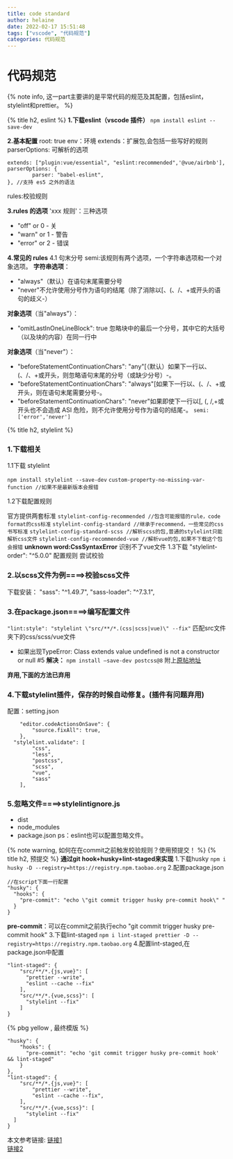```yaml
---
title: code standard
author: helaine
date: 2022-02-17 15:51:48
tags: ["vscode", "代码规范"]
categories: 代码规范
---
```


# 代码规范

{% note info, 这一part主要讲的是平常代码的规范及其配置，包括eslint，stylelint和prettier。 %}

{% title h2, eslint %} 
**1.下载eslint（vscode 插件）**
`npm install eslint --save-dev`


**2.基本配置**
root: true
env：环境
extends：扩展包,会包括一些写好的规则
parserOptions: 可解析的选项
```
extends: ["plugin:vue/essential", "eslint:recommended",'@vue/airbnb'],
parserOptions: {
		parser: "babel-eslint",
}, //支持 es5 之外的语法
```

rules:校验规则


**3.rules 的选项**
'xxx 规则'：三种选项
* "off" or 0 - 关
* "warn" or 1 - 警告 
* "error" or 2 - 错误

**4.常见的 rules**
4.1 句末分号
semi:该规则有两个选项，一个字符串选项和一个对象选项。
**字符串选项**：
* "always"（默认）在语句末尾需要分号
* "never"不允许使用分号作为语句的结尾（除了消除以[、(、/、+或开头的语句的歧义-）

**对象选项**（当"always"）：
* "omitLastInOneLineBlock": true 忽略块中的最后一个分号，其中它的大括号（以及块的内容）在同一行中

**对象选项**（当"never"）：
* "beforeStatementContinuationChars": "any"[（默认）如果下一行以、(、/、+或开头，则忽略语句末尾的分号（或缺少分号）-。
* "beforeStatementContinuationChars": "always"[如果下一行以、(、/、+或开头，则在语句末尾需要分号-。
* "beforeStatementContinuationChars": "never"如果即使下一行以[, (, /,+或开头也不会造成 ASI 危险，则不允许使用分号作为语句的结尾-。
`semi:['error','never']`

{% title h2, stylelint %} 
### 1.下载相关

1.1下载 stylelint

`npm install stylelint --save-dev`
`custom-property-no-missing-var-function //如果不是最新版本会报错`

1.2下载配置规则

官方提供两套标准
`stylelint-config-recommended //包含可能报错的rule，code format的css标准`
`stylelint-config-standard //继承于recommend，一些常见的css书写标准`
`stylelint-config-standard-scss //解析scss的包,普通的stylelint只能解析css文件`
`stylelint-config-recommended-vue //解析vue的包,如果不下载这个包会报错`
**unknown word:CssSyntaxError** 识别不了vue文件
1.3下载 "stylelint-order": "^5.0.0"  配置规则 尝试校验

### 2.以scss文件为例====>校验scss文件
下载安装：
"sass": "^1.49.7",
"sass-loader": "^7.3.1",

### 3.在package.json====>编写配置文件
`"lint:style": "stylelint \"src/**/*.(css|scss|vue)\" --fix"`
匹配src文件夹下的css/scss/vue文件

* 如果出现TypeError: Class extends value undefined is not a constructor or null #5
**解决：** 
`npm install —save-dev postcss@8`
附上[原帖地址](https://github.com/stylelint-scss/stylelint-config-standard-scss/issues/5)

**弃用,下面的方法已弃用**
### 4.下载stylelint插件，保存的时候自动修复。(插件有问题弃用)
配置：setting.json
```
	"editor.codeActionsOnSave": {
        "source.fixAll": true,
    },
  "stylelint.validate": [
        "css",
        "less",
        "postcss",
        "scss",
        "vue",
        "sass"
    ],
```

### 5.忽略文件====>stylelintignore.js
* dist
* node_modules
* package.json
ps：eslint也可以配置忽略文件。


{% note warning, 如何在在commit之前触发校验规则？使用预提交！ %}
{% title h2, 预提交 %}
**通过git hook+husky+lint-staged来实现**
1.下载husky 
`npm i husky -D --registry=https://registry.npm.taobao.org`
2.配置package.json
```
//在script下面一行配置
"husky": {
  "hooks": {
    "pre-commit": "echo \"git commit trigger husky pre-commit hook\" "
  }
}  
```
**pre-commit**：可以在commit之前执行echo \"git commit trigger husky pre-commit hook\"
3.下载lint-staged
`npm i lint-staged prettier -D --registry=https://registry.npm.taobao.org`
4.配置lint-staged,在package.json中配置
```
"lint-staged": {
    "src/**/*.{js,vue}": [
      "prettier --write",
      "eslint --cache --fix"
    ],
    "src/**/*.{vue,scss}": [
      "stylelint --fix"
    ]
}
```
{% pbg yellow , 最终模版 %}
```
"husky": {
    "hooks": {
      "pre-commit": "echo 'git commit trigger husky pre-commit hook' && lint-staged"
    }
},
"lint-staged": {
	"src/**/*.{js,vue}": [
		"prettier --write",
		"eslint --cache --fix",
	],
	"src/**/*.{vue,scss}": [
      "stylelint --fix"
  ]
}
```

本文参考链接:
[链接1](https://www.jianshu.com/p/5d7e0e744a56)  
[链接2](https://neveryu.github.io/2020/06/10/husky-lint-staged/)  

